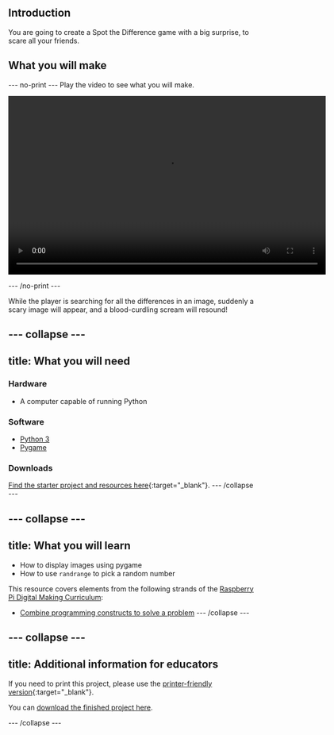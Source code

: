 ## Introduction
You are going to create a Spot the Difference game with a big surprise, to scare all your friends.

## What you will make

--- no-print ---
Play the video to see what you will make.

<video width="640" height="360" controls>
<source src="images/scary_spot_the_difference.webm" type="video/webm">
</video>

--- /no-print ---

While the player is searching for all the differences in an image, suddenly a scary image will appear, and a blood-curdling scream will resound!

--- collapse ---
---
title: What you will need
---

### Hardware
- A computer capable of running Python

### Software
- [Python 3](https://www.python.org/downloads/)
- [Pygame](https://www.pygame.org/wiki/GettingStarted)

### Downloads

[Find the starter project and resources here](http://rpf.io/p/en/scary-spot-the-difference-go){:target="_blank"}.
--- /collapse ---

--- collapse ---
---
title: What you will learn
---

- How to display images using pygame
- How to use `randrange` to pick a random number

This resource covers elements from the following strands of the [Raspberry Pi Digital Making Curriculum](https://www.raspberrypi.org/curriculum/):

- [Combine programming constructs to solve a problem](https://www.raspberrypi.org/curriculum/programming/builder)
--- /collapse ---

--- collapse ---
---
title: Additional information for educators
---

If you need to print this project, please use the [printer-friendly version](https://projects.raspberrypi.org/en/projects/scary-spot-the-difference/print){:target="_blank"}.

You can [download the finished project here](http://rpf.io/p/en/scary-spot-the-difference-get).

--- /collapse ---
